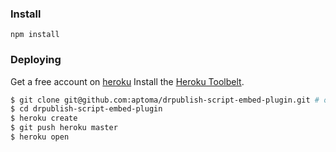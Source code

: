 ### Install

```
npm install
```

### Deploying

Get a free account on [heroku](https://dashboard.heroku.com/)
Install the [Heroku Toolbelt](https://toolbelt.heroku.com/).

```sh
$ git clone git@github.com:aptoma/drpublish-script-embed-plugin.git # or clone your own fork
$ cd drpublish-script-embed-plugin
$ heroku create
$ git push heroku master
$ heroku open
```

